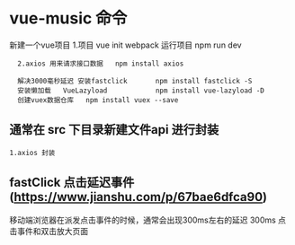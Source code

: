 # vue-music 命令

 新建一个vue项目 
      1.项目  vue init webpack
                        运行项目      npm run dev

      2.axios 用来请求接口数据   npm install axios

      解决3000毫秒延迟 安装fastclick       npm install fastclick -S
      安装懒加载   VueLazyload            npm install vue-lazyload -D
      创建vuex数据仓库   npm install vuex --save











 ## 通常在 src 下目录新建文件api 进行封装
    1.axios 封装



## fastClick 点击延迟事件   (https://www.jianshu.com/p/67bae6dfca90)
  移动端浏览器在派发点击事件的时候，通常会出现300ms左右的延迟  300ms 点击事件和双击放大页面